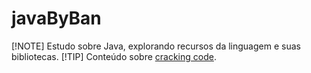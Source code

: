# javaByBan
[!NOTE]
Estudo sobre Java, explorando recursos da linguagem e suas bibliotecas.
[!TIP]
Conteúdo sobre [cracking code](TesteCrackingCode.java).
